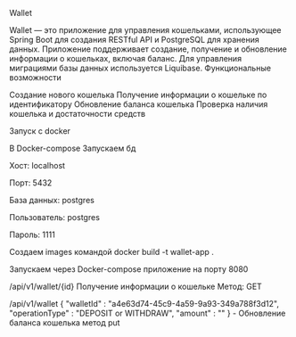 Wallet



Wallet 
— это приложение для управления кошельками, использующее Spring Boot для создания RESTful API и PostgreSQL для хранения данных. Приложение поддерживает создание, получение и обновление информации о кошельках, включая баланс. Для управления миграциями базы данных используется Liquibase.
Функциональные возможности


Создание нового кошелька
Получение информации о кошельке по идентификатору
Обновление баланса кошелька
Проверка наличия кошелька и достаточности средств

Запуск с docker

В Docker-compose Запускаем бд

Хост: localhost

Порт: 5432

База данных: postgres

Пользователь: postgres

Пароль: 1111

Создаем images командой docker build -t wallet-app .

Запускаем через Docker-compose приложение на порту 8080

/api/v1/wallet/{id}  Получение информации о кошельке Метод: GET

/api/v1/wallet {
"walletId" : "a4e63d74-45c9-4a59-9a93-349a788f3d12",
"operationType" : "DEPOSIT or WITHDRAW",
"amount" : ""
} - Обновление баланса кошелька метод put


